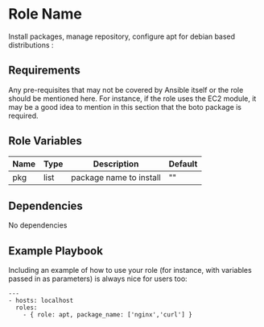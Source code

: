 Role Name
=========

Install packages, manage repository, configure apt for debian based distributions :

Requirements
------------

Any pre-requisites that may not be covered by Ansible itself or the role should be mentioned here. For instance, if the role uses the EC2 module, it may be a good idea to mention in this section that the boto package is required.

Role Variables
--------------

Name | Type | Description | Default
---------|----------|---------|---------
 pkg | list | package name to install | ""

Dependencies
------------

No dependencies

Example Playbook
----------------

Including an example of how to use your role (for instance, with variables passed in as parameters) is always nice for users too:

```
---
- hosts: localhost
  roles:
    - { role: apt, package_name: ['nginx','curl'] }
```

